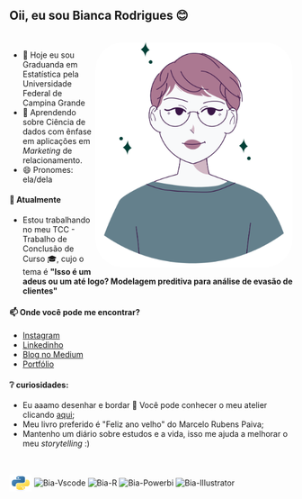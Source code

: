 ## Oii, eu sou Bianca Rodrigues 😊

 <div style="display: inline_block"><br>
    <img align="right" alt="Rafa-pic" height="400" style="border-radius:50px;" src="perfil-github.png">
 </div>

- 🔭 Hoje eu sou Graduanda em Estatística pela Universidade Federal de Campina Grande 
- 🌱 Aprendendo sobre Ciência de dados com ênfase em aplicações em *Marketing* de relacionamento.
- 😄 Pronomes: ela/dela

#### 📌 Atualmente

- Estou trabalhando no meu TCC - Trabalho de Conclusão de Curso 🎓, cujo o tema é **"Isso é um adeus ou um até logo? Modelagem preditiva para
análise de evasão de clientes"**

#### 📫 Onde você pode me encontrar?

- [Instagram](https://www.instagram.com/crodriguesbianca/)  
- [Linkedinho](https://www.linkedin.com/in/bianca-rodrigues-1475aa201/)  
- [Blog no Medium](https://medium.com/@c.rodriguesbianca)  
- [Portfólio](https://rodriguesbianca.netlify.app/)

#### ❔ curiosidades: 
- Eu aaamo desenhar e bordar 💜 Você pode conhecer o meu atelier clicando [aqui](https://www.instagram.com/vezesdoisbordados/);
- Meu livro preferido é "Feliz ano velho" do Marcelo Rubens Paiva;
- Mantenho um diário sobre estudos e a vida, isso me ajuda a melhorar o meu *storytelling* :)

##


 <div style="display: inline_block"><br>
  <img align="center" alt="Bia-Python" height="30" width="40" src="https://raw.githubusercontent.com/devicons/devicon/master/icons/python/python-original.svg">
  <img align="center" alt="Bia-Vscode" height="30" width="30"src="https://cdn.jsdelivr.net/gh/devicons/devicon/icons/vscode/vscode-original.svg" />
  <img align="center" alt="Bia-R" height="40" width="35" src="https://www.r-project.org/logo/Rlogo.svg">
  <img align="center" alt="Bia-Powerbi" height="35" width="35" src="https://img.icons8.com/color/48/000000/power-bi.png"/>
  <img align="center" alt="Bia-Illustrator" height="25" width="30" src="https://cdn.jsdelivr.net/gh/devicons/devicon/icons/illustrator/illustrator-plain.svg" />
 </div>


